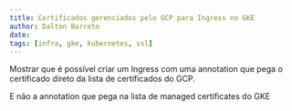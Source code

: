 ```yaml
---
title: Certificados gerenciados pelo GCP para Ingress no GKE
author: Dalton Barreto
date:
tags: [infra, gke, kubernetes, ssl]
---
```



Mostrar que é possível criar um Ingress com uma annotation que pega o certificado direto da lista de certificados do GCP.

E não a annotation que pega na lista de managed certificates do GKE
